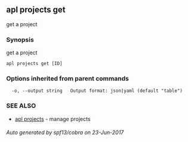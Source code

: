 ## apl projects get

get a project

### Synopsis


get a project

```
apl projects get [ID]
```

### Options inherited from parent commands

```
  -o, --output string   Output format: json|yaml (default "table")
```

### SEE ALSO
* [apl projects](apl_projects.md)	 - manage projects

###### Auto generated by spf13/cobra on 23-Jun-2017
